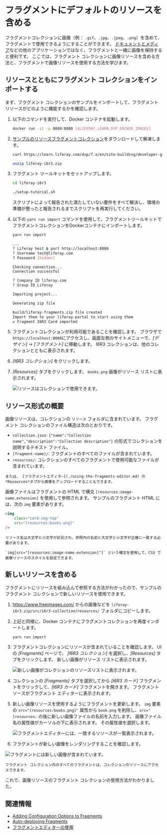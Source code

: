 # フラグメントにデフォルトのリソースを含める

フラグメントコレクションに画像（例： `.gif`、`.jpg`、`.jpeg`、`.png`）を含めて、フラグメントで使用できるようにすることができます。 [ドキュメントとメディア](../../../content-authoring-and-management/documents-and-media/introduction-to-documents-and-media.md)などの他のアプリケーションではなく、フラグメントと一緒に画像を保持すると便利です。 ここでは、フラグメント コレクションに画像リソースを含める方法と、フラグメントで画像リソースを使用する方法を学びます。

## リソースとともにフラグメント コレクションをインポートする

まず、フラグメント コレクションのサンプルをインポートして、フラグメント リソースがどのように機能するかを確認します。

1.  以下のコマンドを実行して、Docker コンテナを起動します。

    ``` bash
    docker run -it -p 8080:8080 [$LIFERAY_LEARN_DXP_DOCKER_IMAGE$]
    ```

2.  [サンプルのリソースフラグメントコレクション](https://learn.liferay.com/dxp/7.x/en/site-building/developer-guide/developing-page-fragments/liferay-i6r3.zip)をダウンロードして解凍します。

    ``` bash
    curl https://learn.liferay.com/dxp/7.x/en/site-building/developer-guide/developing-page-fragments/liferay-i6r3.zip -O
    ```

    ``` bash
    unzip liferay-i6r3.zip
    ```

3.  フラグメント ツールキットをセットアップします。

    ``` bash
    cd liferay-i6r3
    ```

    ``` bash
    ./setup-tutorial.sh
    ```


    スクリプトによって報告された満たしていない要件をすべて解決し、環境の準備が整ったと報告されるまでスクリプトを再実行してください。

4.  以下の `yarn run import` コマンドを使用して、フラグメントツールキットでフラグメントコレクションをDockerコンテナにインポートします。

    ``` bash
    yarn run import

    ...
    ? Liferay host & port http://localhost:8080
    ? Username test@liferay.com
    ? Password [hidden]

    Checking connection...
    Connection successful

    ? Company ID liferay.com
    ? Group ID Liferay

    Importing project...

    Generating zip file

    build/liferay-fragments.zip file created
    Import them to your liferay-portal to start using them
    ✔ Fragment I6R3 Card imported
    ```

5.  フラグメントコレクションが利用可能であることを確認します。 ブラウザで`https://localhost:8080`にアクセスし、画面左側のサイトメニューで、*[デザイン]* → *[フラグメント]* に移動します。 I6R3 コレクションは、他のコレクションとともに表示されます。

6.  *[I6R3 コレクション]* をクリックします。

7.  *[Resources]* タブをクリックします。 `books.png` 画像がリソース リストに表示されます。

    ![リソースはコレクションで使用できます。](./including-default-resources-with-fragments/images/01.png)

## リソース形式の概要

画像リソースは、コレクションの `リソース` フォルダに含まれています。 フラグメント コレクションのファイル構造は次のとおりです。

  - `collection.json`: `{"name":"Collection name","description":"Collection description"}` の形式でコレクションを説明するテキスト ファイル。
  - `[fragment-name]/`: フラグメントのすべてのファイルが含まれています。
  - `resources/`: コレクションのすべてのフラグメントで使用可能なファイルが含まれています。

<!-- end list -->

```{tip}
または、 [フラグメントエディタ―](./using-the-fragments-editor.md) の*Resources*タブから画像をアップロードすることもできます。
```

画像ファイルはフラグメントの HTML で構文 `[resources:image-name.extension]` を使用して参照されます。 サンプルのフラグメント HTML には、次の `img` 要素があります。

``` html
<img
    class="card-img-top"
    src="[resources:books.png]"
/>
```

```{note}
リソース名は大文字と小文字が区別され、参照内の名前と大文字と小文字が正確に一致する必要があります。
```

```{tip}
`img[src="[resources:image-name.extension]"]` という構文を使用して、CSS で画像リソースのスタイルを設定できます。
```

## 新しいリソースを含める

フラグメントにリソースを組み込んで参照する方法がわかったので、サンプルのフラグメント コレクションで新しいリソースを使用できます。

1.  <https://www.freeimages.com/> からの画像などを `liferay-i6r3.zip/src/i6r3-collection/resources/` フォルダにコピーします。

2.  上記と同様に、Docker コンテナにフラグメントコレクションを再度インポートします。

    ``` bash
    yarn run import
    ```

3.  フラグメントコレクションにリソースが含まれていることを確認します。 UI の *[Fragments]* ページで、 *[I6R3 コレクション]* を選択し、*[Resources]* タブをクリックします。 新しい画像がリソース リストに表示されます。

    ![新しい画像がコレクションのリソースリストに表示されます。](./including-default-resources-with-fragments/images/02.png)

4.  コレクションの *[Fragments]* タブを選択してから *[I6R3 カード]* フラグメントをクリックして、*[I6R3 カード]* フラグメントを開きます。 フラグメント ソースがフラグメント エディターに表示されます。

5.  新しい画像リソースを使用するようにフラグメントを更新します。 `img` 要素の `src="[resources:books.png]"` 属性から `book.png` を削除し、`src="[resources:` の後に新しい画像ファイルの名前を入力します。 画像ファイル名の属性値がカーソルの下に表示されます。 その属性値を選択します。

    ![フラグメントエディタ―には、一致するリソースが一覧表示されます。](./including-default-resources-with-fragments/images/03.png)

6.  フラグメントが新しい画像をレンダリングすることを確認します。

![フラグメントには新しい画像が含まれています。](./including-default-resources-with-fragments/images/04.png)

```{note}
フラグメント コレクション内のすべてのフラグメントは、コレクションのリソースにアクセスできます。
```

これで、画像リソースのフラグメント コレクションの使用方法がわかりました。

## 関連情報

  - [Adding Configuration Options to Fragments](./adding-configuration-options-to-fragments.md)
  - [Auto-deploying Fragments](./auto-deploying-fragments.md)
  - [フラグメントエディターの使用](./using-the-fragments-editor.md)
